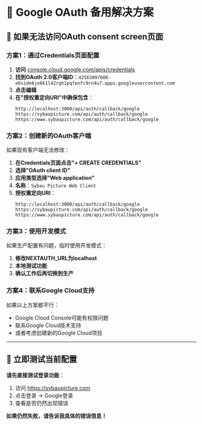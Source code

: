 # 🔧 Google OAuth 备用解决方案

## 🚨 **如果无法访问OAuth consent screen页面**

### **方案1：通过Credentials页面配置**

1. **访问** [console.cloud.google.com/apis/credentials](https://console.cloud.google.com/apis/credentials)
2. **找到OAuth 2.0客户端ID**：`42563097606-e6side6jo8k1l42rqh1pqfenfc9rn4u7.apps.googleusercontent.com`
3. **点击编辑**
4. **在"授权重定向URI"中确保包含**：
   ```
   http://localhost:3000/api/auth/callback/google
   https://sybaupicture.com/api/auth/callback/google
   https://www.sybaupicture.com/api/auth/callback/google
   ```

### **方案2：创建新的OAuth客户端**

如果现有客户端无法修改：

1. **在Credentials页面点击"+ CREATE CREDENTIALS"**
2. **选择"OAuth client ID"**
3. **应用类型选择"Web application"**
4. **名称**：`Sybau Picture Web Client`
5. **授权重定向URI**：
   ```
   http://localhost:3000/api/auth/callback/google
   https://sybaupicture.com/api/auth/callback/google
   https://www.sybaupicture.com/api/auth/callback/google
   ```

### **方案3：使用开发模式**

如果生产配置有问题，临时使用开发模式：

1. **修改NEXTAUTH_URL为localhost**
2. **本地测试功能**
3. **确认工作后再切换到生产**

### **方案4：联系Google Cloud支持**

如果以上方案都不行：
- Google Cloud Console可能有权限问题
- 联系Google Cloud技术支持
- 或者考虑创建新的Google Cloud项目

---

## 🧪 **立即测试当前配置**

**请先直接测试登录功能**：

1. 访问 https://sybaupicture.com
2. 点击登录 → Google登录
3. 查看是否仍然出现错误

**如果仍然失败，请告诉我具体的错误信息！**
